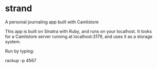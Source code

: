 strand
======

A personal journaling app built with Camlistore

This app is built on Sinatra with Ruby, and runs on your localhost. 
It looks for a Camlistore server running at localhost:3179, and uses it as a storage system.

Run by typing:

rackup -p 4567
